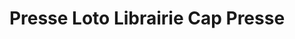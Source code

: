 ---
title: "Presse Loto Librairie Cap Presse"
url: /le-cap-dagde/presse-loto-librairie-cap-presse/
shop: Zeitungen
---